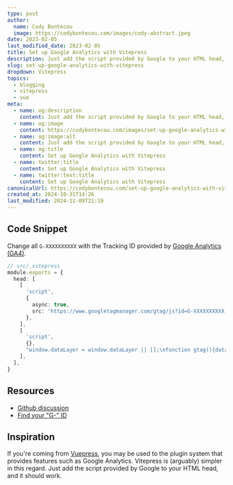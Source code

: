 ```yaml
---
type: post
author:
  name: Cody Bontecou
  image: https://codybontecou.com/images/cody-abstract.jpeg
date: 2023-02-05
last_modified_date: 2023-02-05
title: Set up Google Analytics with Vitepress
description: Just add the script provided by Google to your HTML head, and it should work.
slug: set-up-google-analytics-with-vitepress
dropdown: Vitepress
topics:
  - blogging
  - vitepress
  - vue
meta:
  - name: og:description
    content: Just add the script provided by Google to your HTML head, and it should work.
  - name: og:image
    content: https://codybontecou.com/images/set-up-google-analytics-with-vitepress.png
  - name: og:image:alt
    content: Just add the script provided by Google to your HTML head, and it should work.
  - name: og:title
    content: Set up Google Analytics with Vitepress
  - name: twitter:title
    content: Set up Google Analytics with Vitepress
  - name: twitter:text:title
    content: Set up Google Analytics with Vitepress
canonicalUrl: https://codybontecou.com/set-up-google-analytics-with-vitepress.html
created_at: 2024-10-31T14:26
last_modified: 2024-11-09T21:19
---
```


## Code Snippet

Change all `G-XXXXXXXXXX` with the Tracking ID provided by [Google Analytics (GA4)](https://support.google.com/analytics/answer/9539598?hl=en).

```ts
// src/.vitepress
module.exports = {
  head: [
    [
      'script',
      {
        async: true,
        src: 'https://www.googletagmanager.com/gtag/js?id=G-XXXXXXXXXX',
      },
    ],
    [
      'script',
      {},
      "window.dataLayer = window.dataLayer || [];\nfunction gtag(){dataLayer.push(arguments);}\ngtag('js', new Date());\ngtag('config', 'G-XXXXXXXXXX');",
    ],
  ],
}
```

## Resources

- [Github discussion](https://github.com/vuejs/vitepress/issues/1131)
- [Find your "G-" ID](https://support.google.com/analytics/answer/9539598?hl=en)

## Inspiration

If you're coming from [Vuepress](https://vuepress.vuejs.org/), you may be used to the plugin system that provides features such as Google Analytics. Vitepress is (arguably) simpler in this regard. Just add the script provided by Google to your HTML head, and it should work.
